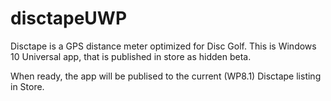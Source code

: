 # disctapeUWP

Disctape is a GPS distance meter optimized for Disc Golf.
This is Windows 10 Universal app, that is published in store as hidden beta.

When ready, the app will be publised to the current (WP8.1) Disctape listing in Store.
